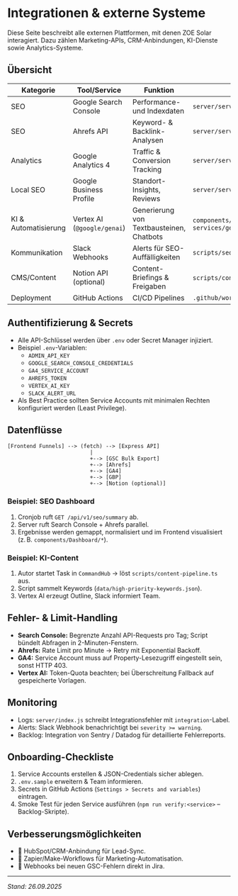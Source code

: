 # Integrationen & externe Systeme

Diese Seite beschreibt alle externen Plattformen, mit denen ZOE Solar interagiert. Dazu zählen Marketing-APIs, CRM-Anbindungen, KI-Dienste sowie Analytics-Systeme.

## Übersicht

| Kategorie | Tool/Service | Funktion | Implementierung |
| --- | --- | --- | --- |
| SEO | Google Search Console | Performance- und Indexdaten | `server/services/searchConsoleService.ts` |
| SEO | Ahrefs API | Keyword- & Backlink-Analysen | `server/services/ahrefsService.ts` |
| Analytics | Google Analytics 4 | Traffic & Conversion Tracking | `server/services/analyticsService.ts` |
| Local SEO | Google Business Profile | Standort-Insights, Reviews | `server/services/businessProfileService.ts` |
| KI & Automatisierung | Vertex AI (`@google/genai`) | Generierung von Textbausteinen, Chatbots | `components/AIChatFunnel.tsx`, `services/genAiClient.ts` |
| Kommunikation | Slack Webhooks | Alerts für SEO-Auffälligkeiten | `scripts/seo-monitor.ts` |
| CMS/Content | Notion API (optional) | Content-Briefings & Freigaben | `scripts/content-pipeline.ts` (Feature Flag) |
| Deployment | GitHub Actions | CI/CD Pipelines | `.github/workflows/*` |

## Authentifizierung & Secrets

- Alle API-Schlüssel werden über `.env` oder Secret Manager injiziert.
- Beispiel `.env`-Variablen:
  - `ADMIN_API_KEY`
  - `GOOGLE_SEARCH_CONSOLE_CREDENTIALS`
  - `GA4_SERVICE_ACCOUNT`
  - `AHREFS_TOKEN`
  - `VERTEX_AI_KEY`
  - `SLACK_ALERT_URL`
- Als Best Practice sollten Service Accounts mit minimalen Rechten konfiguriert werden (Least Privilege).

## Datenflüsse

```
[Frontend Funnels] --> (fetch) --> [Express API]
                          |
                          +--> [GSC Bulk Export]
                          +--> [Ahrefs]
                          +--> [GA4]
                          +--> [GBP]
                          +--> [Notion (optional)]
```

### Beispiel: SEO Dashboard
1. Cronjob ruft `GET /api/v1/seo/summary` ab.
2. Server ruft Search Console + Ahrefs parallel.
3. Ergebnisse werden gemappt, normalisiert und im Frontend visualisiert (z. B. `components/Dashboard/*`).

### Beispiel: KI-Content
1. Autor startet Task in `CommandHub` → löst `scripts/content-pipeline.ts` aus.
2. Script sammelt Keywords (`data/high-priority-keywords.json`).
3. Vertex AI erzeugt Outline, Slack informiert Team.

## Fehler- & Limit-Handling

- **Search Console:** Begrenzte Anzahl API-Requests pro Tag; Script bündelt Abfragen in 2-Minuten-Fenstern.
- **Ahrefs:** Rate Limit pro Minute → Retry mit Exponential Backoff.
- **GA4:** Service Account muss auf Property-Lesezugriff eingestellt sein, sonst HTTP 403.
- **Vertex AI:** Token-Quota beachten; bei Überschreitung Fallback auf gespeicherte Vorlagen.

## Monitoring

- Logs: `server/index.js` schreibt Integrationsfehler mit `integration`-Label.
- Alerts: Slack Webhook benachrichtigt bei `severity >= warning`.
- Backlog: Integration von Sentry / Datadog für detaillierte Fehlerreports.

## Onboarding-Checkliste

1. Service Accounts erstellen & JSON-Credentials sicher ablegen.
2. `.env.sample` erweitern & Team informieren.
3. Secrets in GitHub Actions (`Settings > Secrets and variables`) eintragen.
4. Smoke Test für jeden Service ausführen (`npm run verify:<service>` – Backlog-Skripte).

## Verbesserungsmöglichkeiten

- 🔄 HubSpot/CRM-Anbindung für Lead-Sync.
- 🔄 Zapier/Make-Workflows für Marketing-Automatisation.
- 🔄 Webhooks bei neuen GSC-Fehlern direkt in Jira.

---
_Stand: 26.09.2025_